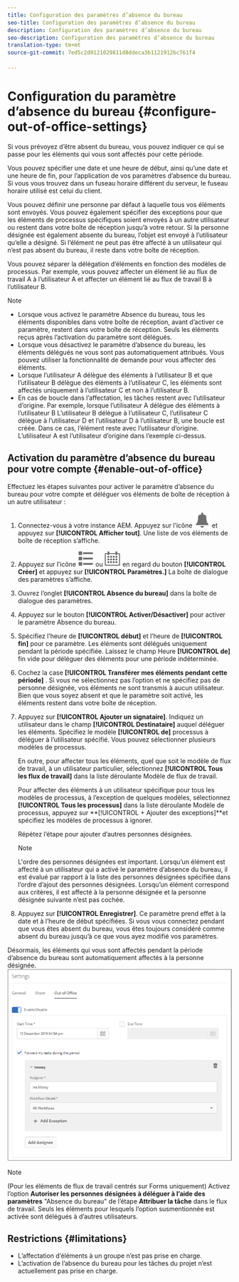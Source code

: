 ```yaml
---
title: Configuration des paramètres d’absence du bureau
seo-title: Configuration des paramètres d’absence du bureau
description: Configuration des paramètres d’absence du bureau
seo-description: Configuration des paramètres d’absence du bureau
translation-type: tm+mt
source-git-commit: 7ed5c2d0121029811d8ddeca3b1121912bc761f4

---
```




# Configuration du paramètre d’absence du bureau {#configure-out-of-office-settings}

Si vous prévoyez d’être absent du bureau, vous pouvez indiquer ce qui se passe pour les éléments qui vous sont affectés pour cette période.

Vous pouvez spécifier une date et une heure de début, ainsi qu’une date et une heure de fin, pour l’application de vos paramètres d’absence du bureau. Si vous vous trouvez dans un fuseau horaire différent du serveur, le fuseau horaire utilisé est celui du client.

Vous pouvez définir une personne par défaut à laquelle tous vos éléments sont envoyés. Vous pouvez également spécifier des exceptions pour que les éléments de processus spécifiques soient envoyés à un autre utilisateur ou restent dans votre boîte de réception jusqu’à votre retour. Si la personne désignée est également absente du bureau, l’objet est envoyé à l’utilisateur qu’elle a désigné. Si l’élément ne peut pas être affecté à un utilisateur qui n’est pas absent du bureau, il reste dans votre boîte de réception.

Vous pouvez séparer la délégation d’éléments en fonction des modèles de processus. Par exemple, vous pouvez affecter un élément lié au flux de travail A à l’utilisateur A et affecter un élément lié au flux de travail B à l’utilisateur B.


>[!NOTE]
>
> * Lorsque vous activez le paramètre Absence du bureau, tous les éléments disponibles dans votre boîte de réception, avant d’activer ce paramètre, restent dans votre boîte de réception. Seuls les éléments reçus après l’activation du paramètre sont délégués.
> * Lorsque vous désactivez le paramètre d’absence du bureau, les éléments délégués ne vous sont pas automatiquement attribués. Vous pouvez utiliser la fonctionnalité de demande pour vous affecter des éléments.
> * Lorsque l’utilisateur A délègue des éléments à l’utilisateur B et que l’utilisateur B délègue des éléments à l’utilisateur C, les éléments sont affectés uniquement à l’utilisateur C et non à l’utilisateur B.
> * En cas de boucle dans l’affectation, les tâches restent avec l’utilisateur d’origine. Par exemple, lorsque l’utilisateur A délègue des éléments à l’utilisateur B L’utilisateur B délègue à l’utilisateur C, l’utilisateur C délègue à l’utilisateur D et l’utilisateur D à l’utilisateur B, une boucle est créée. Dans ce cas, l’élément reste avec l’utilisateur d’origine. L’utilisateur A est l’utilisateur d’origine dans l’exemple ci-dessus.


## Activation du paramètre d’absence du bureau pour votre compte {#enable-out-of-office}

Effectuez les étapes suivantes pour activer le paramètre d’absence du bureau pour votre compte et déléguer vos éléments de boîte de réception à un autre utilisateur :

1. Connectez-vous à votre instance AEM. Appuyez sur l’icône ![Boîte de réception](assets/bell.svg) et appuyez sur **[!UICONTROL Afficher tout]**. Une liste de vos éléments de boîte de réception s’affiche.
1. Appuyez sur l’icône ![Afficher le sélecteur](assets/viewlist.svg) ou ![Afficher le sélecteur](assets/calendar.svg) en regard du bouton **[!UICONTROL Créer]** et appuyez sur **[!UICONTROL Paramètres.]** La boîte de dialogue des paramètres s’affiche.
1. Ouvrez l’onglet **[!UICONTROL Absence du bureau]** dans la boîte de dialogue des paramètres.
1. Appuyez sur le bouton **[!UICONTROL Activer/Désactiver]** pour activer le paramètre Absence du bureau.
1. Spécifiez l’heure de **[!UICONTROL début]** et l’heure de **[!UICONTROL fin]** pour ce paramètre. Les éléments sont délégués uniquement pendant la période spécifiée. Laissez le champ Heure **[!UICONTROL de]** fin vide pour déléguer des éléments pour une période indéterminée.
1. Cochez la case **[!UICONTROL Transférer mes éléments pendant cette période]** . Si vous ne sélectionnez pas l’option et ne spécifiez pas de personne désignée, vos éléments ne sont transmis à aucun utilisateur. Bien que vous soyez absent et que le paramètre soit activé, les éléments restent dans votre boîte de réception.
1. Appuyez sur **[!UICONTROL Ajouter un signataire]**. Indiquez un utilisateur dans le champ **[!UICONTROL Destinataire]** auquel déléguer les éléments. Spécifiez le modèle **[!UICONTROL de]** processus à déléguer à l’utilisateur spécifié. Vous pouvez sélectionner plusieurs modèles de processus.

   En outre, pour affecter tous les éléments, quel que soit le modèle de flux de travail, à un utilisateur particulier, sélectionnez **[!UICONTROL Tous les flux de travail]** dans la liste déroulante Modèle de flux de travail. <br>

   Pour affecter des éléments à un utilisateur spécifique pour tous les modèles de processus, à l’exception de quelques modèles, sélectionnez **[!UICONTROL Tous les processus]** dans la liste déroulante Modèle de processus, appuyez sur **[!UICONTROL + Ajouter des exceptions]**et spécifiez les modèles de processus à ignorer.
   <br>

   Répétez l’étape pour ajouter d’autres personnes désignées. <br>

   >[!NOTE]
   >L&#39;ordre des personnes désignées est important. Lorsqu’un élément est affecté à un utilisateur qui a activé le paramètre d’absence du bureau, il est évalué par rapport à la liste des personnes désignées spécifiée dans l’ordre d’ajout des personnes désignées. Lorsqu’un élément correspond aux critères, il est affecté à la personne désignée et la personne désignée suivante n’est pas cochée.

1. Appuyez sur **[!UICONTROL Enregistrer]**. Ce paramètre prend effet à la date et à l’heure de début spécifiées. Si vous vous connectez pendant que vous êtes absent du bureau, vous êtes toujours considéré comme absent du bureau jusqu’à ce que vous ayez modifié vos paramètres.

Désormais, les éléments qui vous sont affectés pendant la période d’absence du bureau sont automatiquement affectés à la personne désignée.\
![Absence du bureau](assets/out-of-office.png)

>[!NOTE]
>(Pour les éléments de flux de travail centrés sur Forms uniquement) Activez l’option **Autoriser les personnes désignées à déléguer à l’aide des paramètres** &quot;Absence du bureau&quot; de l’étape **Attribuer la tâche** dans le flux de travail. Seuls les éléments pour lesquels l’option susmentionnée est activée sont délégués à d’autres utilisateurs.

## Restrictions {#limitations}

* L’affectation d’éléments à un groupe n’est pas prise en charge.
* L’activation de l’absence du bureau pour les tâches du projet n’est actuellement pas prise en charge.
